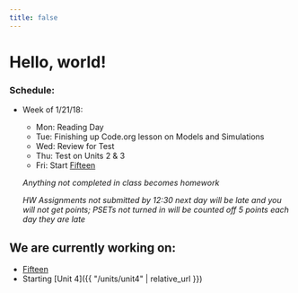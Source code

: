 ```yaml
---
title: false
---
```


# Hello, world!

### Schedule:

- Week of 1/21/18:
  - Mon: Reading Day
  - Tue: Finishing up Code.org lesson on Models and Simulations
  - Wed: Review for Test
  - Thu: Test on Units 2 & 3
  - Fri: Start [Fifteen](http://docs.cs50.net/2018/ap/problems/fifteen/fifteen.html)

  *Anything not completed in class becomes homework*

  *HW Assignments not submitted by 12:30 next day will be late and you will not get points; PSETs not turned in will be counted off 5 points each day they are late*


## We are currently working on:
* [Fifteen](http://docs.cs50.net/2018/ap/problems/fifteen/fifteen.html)
* Starting [Unit 4]({{ "/units/unit4" | relative_url }})


<!--
This is CS50 AP, Harvard University's introduction to the intellectual enterprises of computer science and the art of programming for students in high school, which satisfies the College Board's new AP CS Principles curriculum framework.
-->
<!--
<iframe src="https://www.youtube.com/embed/tZxLMIk_SaY?playlist=GAB6Gm7pTTA"></iframe>
-->
